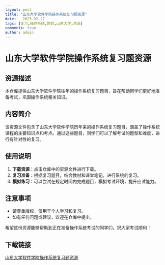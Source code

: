```yaml
---
layout: post
title: "山东大学软件学院操作系统复习题资源"
date:   2023-02-27
tags: [复习,操作系统,题目,山东大学,资源]
comments: true
author: admin
---
```

# 山东大学软件学院操作系统复习题资源

## 资源描述

本仓库提供山东大学软件学院往年的操作系统复习题目，旨在帮助同学们更好地准备考试，巩固操作系统相关知识。

## 内容简介

该资源文件包含了山东大学软件学院历年来的操作系统复习题目，涵盖了操作系统课程的主要知识点和考点。通过这些题目，同学们可以了解考试的题型和难度，进行有针对性的复习。

## 使用说明

1. **下载资源**：点击仓库中的资源文件进行下载。
2. **复习准备**：根据复习题目，结合教材和课堂笔记，进行系统的复习。
3. **模拟练习**：可以尝试在规定时间内完成题目，模拟考试环境，提升应试能力。

## 注意事项

- 请尊重版权，仅用于个人学习和复习。
- 如有任何问题或建议，欢迎在仓库中提出。

希望这份资源能够帮助到正在准备操作系统考试的同学们，祝大家考试顺利！

## 下载链接

[山东大学软件学院操作系统复习题资源](https://pan.quark.cn/s/4a05d4f0f725)